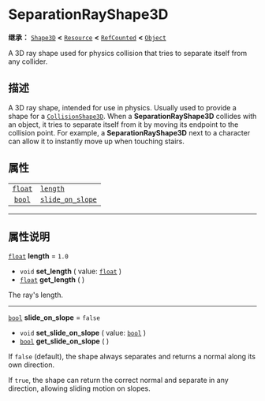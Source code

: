 <!-- ⚠ 请勿编辑本文件 ⚠ -->
<!-- 本文档使用脚本从 WeDot 引擎源码仓库生成。 -->
<!-- 生成脚本：https://github.com/WeDot-Engine/WeDot/tree/4.3/doc/tools/make_md.py； -->
<!-- 原文件：https://github.com/WeDot-Engine/WeDot/tree/4.3/doc/classes/SeparationRayShape3D.xml。 -->

<div id="_class_separationrayshape3d"></div>

# SeparationRayShape3D

**继承：** [`Shape3D`](class_shape3d.md) **<** [`Resource`](class_resource.md) **<** [`RefCounted`](class_refcounted.md) **<** [`Object`](class_object.md)

A 3D ray shape used for physics collision that tries to separate itself from any collider.

## 描述

A 3D ray shape, intended for use in physics. Usually used to provide a shape for a [`CollisionShape3D`](class_collisionshape3d.md). When a **SeparationRayShape3D** collides with an object, it tries to separate itself from it by moving its endpoint to the collision point. For example, a **SeparationRayShape3D** next to a character can allow it to instantly move up when touching stairs.

## 属性

|||
|:-:|:--|
| [`float`](class_float.md) | [`length`](class_separationrayshape3d.md#class_separationrayshape3d_property_length)                 | ``1.0``   |
| [`bool`](class_bool.md)   | [`slide_on_slope`](class_separationrayshape3d.md#class_separationrayshape3d_property_slide_on_slope) | ``false`` |

<!-- rst-class:: classref-section-separator -->

---

## 属性说明

<div id="_class_separationrayshape3d_property_length"></div>

[`float`](class_float.md) **length** = ``1.0`` <div id="class_separationrayshape3d_property_length"></div>

- `void` **set_length** ( value: [`float`](class_float.md) )
- [`float`](class_float.md) **get_length** ( )

The ray's length.

<!-- rst-class:: classref-item-separator -->

---

<div id="_class_separationrayshape3d_property_slide_on_slope"></div>

[`bool`](class_bool.md) **slide_on_slope** = ``false`` <div id="class_separationrayshape3d_property_slide_on_slope"></div>

- `void` **set_slide_on_slope** ( value: [`bool`](class_bool.md) )
- [`bool`](class_bool.md) **get_slide_on_slope** ( )

If `false` (default), the shape always separates and returns a normal along its own direction.

If `true`, the shape can return the correct normal and separate in any direction, allowing sliding motion on slopes.

[^virtual]: 本方法通常需要用户覆盖才能生效。
[^const]: 本方法无副作用，不会修改该实例的任何成员变量。
[^vararg]: 本方法除了能接受在此处描述的参数外，还能够继续接受任意数量的参数。
[^constructor]: 本方法用于构造某个类型。
[^static]: 调用本方法无需实例，可直接使用类名进行调用。
[^operator]: 本方法描述的是使用本类型作为左操作数的有效运算符。
[^bitfield]: 这个值是由下列位标志构成位掩码的整数。
[^void]: 无返回值。
